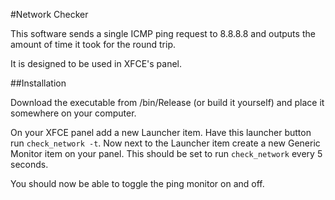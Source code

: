 #Network Checker

This software sends a single ICMP ping request to 8.8.8.8 and outputs the
amount of time it took for the round trip.

It is designed to be used in XFCE's panel.

##Installation

Download the executable from /bin/Release (or build it yourself) and place it
somewhere on your computer.

On your XFCE panel add a new Launcher item.  Have this launcher button run
`check_network -t`. Now next to the Launcher item create a new Generic Monitor
item on your panel.  This should be set to run `check_network` every 5 seconds.

You should now be able to toggle the ping monitor on and off.